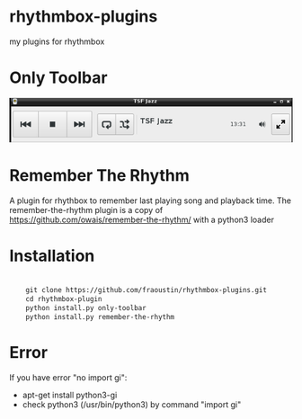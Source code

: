 # rhythmbox-plugins
my plugins for rhythmbox

# Only Toolbar

![only-toolbar action](https://github.com/fraoustin/rhythmbox-plugins/blob/master/only-toolbar/images/onlytoolbar.png)



# Remember The Rhythm

A plugin for rhythbox to remember last playing song and playback time.
The remember-the-rhythm plugin is a copy of https://github.com/owais/remember-the-rhythm/
with a python3 loader



# Installation

```

    git clone https://github.com/fraoustin/rhythmbox-plugins.git
    cd rhythmbox-plugin
    python install.py only-toolbar
    python install.py remember-the-rhythm
```

# Error

If you have error "no import gi":

* apt-get install python3-gi
* check python3 (/usr/bin/python3) by command "import gi"
